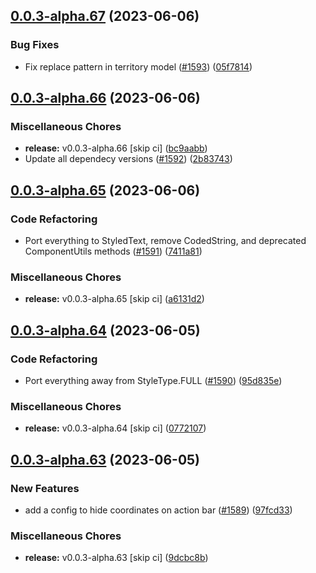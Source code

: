 ## [0.0.3-alpha.67](https://github.com/Wynntils/Artemis/compare/v0.0.3-alpha.66...v0.0.3-alpha.67) (2023-06-06)


### Bug Fixes

* Fix replace pattern in territory model ([#1593](https://github.com/Wynntils/Artemis/issues/1593)) ([05f7814](https://github.com/Wynntils/Artemis/commit/05f781451364b727ce51d84cd344eadb103b1253))

## [0.0.3-alpha.66](https://github.com/Wynntils/Artemis/compare/v0.0.3-alpha.65...v0.0.3-alpha.66) (2023-06-06)


### Miscellaneous Chores

* **release:** v0.0.3-alpha.66 [skip ci] ([bc9aabb](https://github.com/Wynntils/Artemis/commit/bc9aabb58af8675fe6f98ca73e2983e04ca72363))
* Update all dependecy versions ([#1592](https://github.com/Wynntils/Artemis/issues/1592)) ([2b83743](https://github.com/Wynntils/Artemis/commit/2b837432fdbd59c47df63d0b82623eec49d056b9))

## [0.0.3-alpha.65](https://github.com/Wynntils/Artemis/compare/v0.0.3-alpha.64...v0.0.3-alpha.65) (2023-06-06)


### Code Refactoring

* Port everything to StyledText, remove CodedString, and deprecated ComponentUtils methods ([#1591](https://github.com/Wynntils/Artemis/issues/1591)) ([7411a81](https://github.com/Wynntils/Artemis/commit/7411a81dac6ced9ac3b040c51bc848f58eb1acb5))


### Miscellaneous Chores

* **release:** v0.0.3-alpha.65 [skip ci] ([a6131d2](https://github.com/Wynntils/Artemis/commit/a6131d2c35cdbca7f191f9dff5764b206e5c7d79))

## [0.0.3-alpha.64](https://github.com/Wynntils/Artemis/compare/v0.0.3-alpha.63...v0.0.3-alpha.64) (2023-06-05)


### Code Refactoring

* Port everything away from StyleType.FULL ([#1590](https://github.com/Wynntils/Artemis/issues/1590)) ([95d835e](https://github.com/Wynntils/Artemis/commit/95d835e7e7d2317f71b75d0d28b9c3f93cadbbd0))


### Miscellaneous Chores

* **release:** v0.0.3-alpha.64 [skip ci] ([0772107](https://github.com/Wynntils/Artemis/commit/0772107ec994db46cd48bb2de1977de43f9e2186))

## [0.0.3-alpha.63](https://github.com/Wynntils/Artemis/compare/v0.0.3-alpha.62...v0.0.3-alpha.63) (2023-06-05)


### New Features

* add a config to hide coordinates on action bar ([#1589](https://github.com/Wynntils/Artemis/issues/1589)) ([97fcd33](https://github.com/Wynntils/Artemis/commit/97fcd337efa32eec3022186744455fa3917c9d67))


### Miscellaneous Chores

* **release:** v0.0.3-alpha.63 [skip ci] ([9dcbc8b](https://github.com/Wynntils/Artemis/commit/9dcbc8bfcdfb38646a61f813fc90d25be6cd9fc4))

